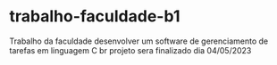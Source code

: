 # trabalho-faculdade-b1
Trabalho da faculdade desenvolver um software de gerenciamento de tarefas em linguagem C
br
projeto sera finalizado dia 04/05/2023

